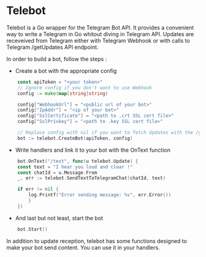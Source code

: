 # Telebot

Telebot is a Go wrapper for the Telegram Bot API. It provides a convenient way to write a Telegram in Go whitout diving in Telegram API.
Updates are receveived from Telegram either with Telegram Webhook or with calls to Telegram /getUpdates API endpoint.

In order to build a bot, follow the steps :

* Create a bot with the appropriate config

```Go
    const apiToken = "<your token>"
    // Ignore config if you don't want to use Webhook
    config := make(map[string]string)

    config["WebhookUrl"] = "<public url of your bot>"
    config["IpAddr"] = "<ip of your bot>"
    config["SslCertificate"] = "<path to .crt SSL cert file>"
    config["SslPrivkey"] = "<path to .key SSL cert file>"

    // Replace config with nil if you want to fetch Updates with the /getUpdates endpoint.
    bot := telebot.CreateBot(apiToken, config)
```

* Write handlers and link it to your bot with the OnText function

```Go
    bot.OnText("/test", func(u telebot.Update) {
    const text = "I hear you loud and clear !"
    const chatId = u.Message.From
    _, err := telebot.SendTextToTelegramChat(chatId, text)

    if err != nil {
        log.Printf("Error sending message: %s", err.Error())
        }
    })
```

* And last but not least, start the bot

```Go
    bot.Start()
```

In addition to update reception, telebot has some functions designed to make your bot send content. You can use it in your handlers.
